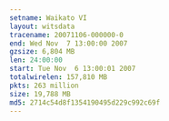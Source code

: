 ```yaml
---
setname: Waikato VI
layout: witsdata
tracename: 20071106-000000-0
end: Wed Nov  7 13:00:00 2007
gzsize: 6,804 MB
len: 24:00:00
start: Tue Nov  6 13:00:01 2007
totalwirelen: 157,810 MB
pkts: 263 million
size: 19,788 MB
md5: 2714c54d8f1354190495d229c992c69f
---
```

